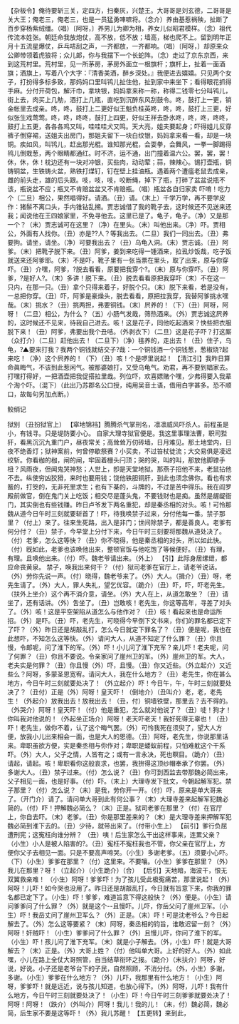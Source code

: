 <!-- { "loadSidebar": true } -->
【杂板令】俺待要斩三关，定四方，扫秦灰，兴楚王。大哥哥是刘玄德，二哥哥是关大王；俺老三，俺老三，也是一员猛勇唓嗻将。（念介）养由基惹祸殃，扯断了百步穿杨紫绒缰。（唱）〔阿呀，〕养男儿为卿为相，养女儿似昭君模样。（念）祖代传流本姓张。朝廷命我放炮仗，高不放，低不放；墙高，梯也爬不上。留到明年正月十五流星爆仗，乒乓咭刮之声，一齐都放，一齐都响。（唱）〔阿呀，〕却原来众公卿带领着虎狼将；众儿郞，你与我摆下一个长蛇阵。（念）走过了京东京西，来到这荒村里。荒村里，见一所茅房，茅房外面立一根旗杆；旗杆上，扯着一面酒旗；酒旗上，写着八个大字：『清香美酒，醉乡深处。』我便进去嬉嬉。只见两个女子，打扮得多标多致，那妈妈口里叫鸨儿扯住他，扯到家中来坐下；看得眼花抓得手麻。分付开荷包，解汗巾，拿块银，妈妈拿来称一称，称得二钱零七分叫鸨儿，街上去，肉买上几觔，酒打上几瓶，直吃到沉醉东风刮鼓令。咚，鼓打上一更，销金帐里去成亲。咚，咚，鼓打上二更好似王魁负桂英咚，咚，咚，鼓打上三更，好似张生戏莺莺。咚，咚，咚咚，鼓打上四更，好似王祥去卧氷咚，咚，咚，咚咚，鼓打上五更，各各各鸡又叫，哇哇哇犬又鸣。天大亮，姐夫要起身；吓得姐儿反穿裤子倒穿裙，送姐夫出房门，那姐夫留下一块白纹银，妈妈拿来看一看，却是一块铜。疾如风，叫鸨儿，赶出那光棍。谁知那光棍，会耍拳，会舞风，一拳一脚踢得鸨儿倒栽葱，两个眼睛都通红。时不济，运不通，出门撞着温六公。罢，罢，罢！休，休，休！枕边还有一块对冲银，买些肉，动动荤；蒜，辣辣心。锡打壶瓶，铜铸铜盆，生铁铸火盆，熟铁打煤钉，钉在壁上挂油瓶。遇着两个遭瘟老鼠去成亲，雌的前头走，雄的后头跟。吱，吱，吱，咬断绳，掉下了瓶，打碎了盆盆说瓶不该，瓶说盆不应；瓶又不肯赔盆盆又不肯赔瓶。（唱）瓶盆各自归家卖
吓唷！吃力个（二旦）相公，果然唱得好。请酒。（丑）请。（末上）千学万学，再不要学皮作：猪鬃不离口头，手内锥钻乱搠。贾志诚借了我的靴子去，这时候还不见送来还我；闻说他在王四娘家里，不免寻他去。这里已是了。龟子，龟子。（净）又是那一个？（末）贾志诚可在这里？（净）在里头。（末）叫他出来。（净）吓。贾相公，外面有人找你。（丑）亦是??人？等我出去。（二旦）我们一同出去。（丑）弗要拘。请坐，请坐。（净）可要我出去？（丑）乌龟入洞。（末）贾志诚。（丑）阿爹。（末）把靴子脱下来。（丑）阿爹，姜到来吃得一锺酒来，拉厾炒饭哉，吃子饭就送来还阿爹耶。（末）不是吓，靴子里有一张当票在里头，取了出来，原与你穿吓。（丑）介嘿，阿爹，?脱去看看，原要把我穿个?。（末）原与你穿吓。（丑）阿爹，?是好人?。（末）多讲！脱下来。（丑）脱去看看原把我穿吓（末）不在这一只内，在那一只。（丑）拿个只得来着子，好脱个只。（末）脱下来看，若是没有，一总把你穿。（丑）吓，阿爹是豪燥头，脱去看看，原把拉我穿，我替阿爹挑水嘿哉。（末）挑水？（丑）挑两担，弗要铜钱。（末）屄养的！（下）（丑）阿呀，阿呀！（二旦）相公，为什么？（五）小肠气发哉，筛热酒来。（外）贾志诚这屄养的，这时候还不见来，待我自己进去。咳！这是花子，同他吃起酒来？快些把衣服脱下来！（丑）阿爹，弗要出我个丑咭。（外剥衣下）（二旦）这是花子吓？打这厮（众打介）（二旦）赶他出去！（二旦下）（净）毴养的，走出去！（丑）住子，乌龟，?▲要来打我？我两个铜钱就结交子?哉：一个铜钱酒一个铜钱葱，葱椒烧?起来吃！（净）这个屄养的！（下）（丑）咳！个是啰里说起！
【清江引】我昨日算命眞晦气，不该到此惹闲气。被那婆娘打，又受乌龟气。劝君，再不要到娼家去。
打嘿打得好，一把酒壶把我促搭拉里哉。列位吓，欢喜嫖赌个嘿，少弗得要入我辈个淘个吓。（混下）（此出乃苏郡名公口授，纯用吴音土语，借用白字甚多。恐不顺口，故每句另加点断。）
 
鲛绡记
 
狱别
（丑扮狱官上）
【窣地锦裆】腾腾杀气掌刑名，凛凛威风吓杀人。前程虽是小，有钱寻。只是堤防要小心。
自家大理寺狱官便是。我这里事理法曹，职司狴犴，看黑沉沉九重门户，昼夜常关；高耸耸万仞砖墙，日月难见。那土地堂内，日夜不绝香灯；狱神案前，何曾停歇祭赛？小买卖，不过笞杖徒流；大交易俱是凌迟绞斩。你看枷的枷，闸的闸，牢固着栅头闩顶；哭的哭，叫的叫，那放他脚镣手杻？风雨夜，但闻鬼哭神愁；人世上，卽是天堂地狱。那燕子招他不来，老鼠拈他不去。纵使穷凶狡猾，来时也要用钱；饶他铁胆铜肝，到此也须念佛你。看也有求籖的，打筊的，无非死里求生；也有下棊的，斗牌的，不过是苦中得乐。我在阎罗殿前做官，倒在鬼门关上吃饭；相交尽是蓬头鬼，不要钱财也是痴。虽然是龌龊衙门，其实倒也有些钱赚。昨日卢爷发下两名重犯，却是秦丞相的对头。咳！可怜那魏从道今日午时三刻就要斩首了！吓，待我唤禁子过来，分付他每一番。禁子那里？（付上）来了。往来生死路，出入是非门；世间除禁子，都是善良人。老爹有何分付？（丑）禁子，今早堂上分付下来，今日午时三刻要将那魏从道处决了。（付）老爹，怎么这等快？（丑）你不晓得，他是秦丞相的对头，所以如此快。（付）旣如此，老爹也该唤他出来，整顿官饭与他吃饱了等候便好。（丑）有理，有理。且唤他出来。（付）吓。魏老爷请出来。（外上）
【引】此际身居缧绁，都应命丧黄泉。
禁子，唤我出来何干？（付）狱司老爹在官厅上，请老爷说话。（外）劳你先说一声。（付）晓得，魏老爷来了。（外）大人。（揖介）（丑）呀，老先生请了。（外）大人，罪人失礼，望乞优容。（跪介）（丑）吓，吓，吓老先生。（扶外上坐介）这个再不消介意，请坐。（外）大人在上，从道怎敢坐？（丑）请坐了，还有话讲。（外）吿坐了。（丑）岂敢咳！老先生，你这等高年，寻差了对头了。（外）咳！这是平空架陷从道怎么与他作对？（丑）咳！看起来也是命运所招。（外）是吓。（丑）吓，老先生，可晓得今早倒下文书来，你们的罪名都已定下了吓？（外）昨日还是胡敲乱打，怎么今日就定下罪名了？（丑）便是呢，我也在此想吓，不知怎么这等快。（外）请问大人，从道不知定了什么罪？（丑）你且慢，令郞呢，问了淮下的军。（外）吓！小儿问了淮下充军？亲儿吓！老夫呢，问了何罪？（丑）你且不要说。令亲家问了崖州卫的军。（外）崖州卫的军。大人，老夫实是何罪？（丑）你且慢（外）吓，且慢。（丑）你又近些。（外立起介）又近些么？阿呀，多蒙圣恩宽宥。请问大人，我在什么地方？（丑）老先生，你在甚么地方，今日午时三刻就要处决了！（外立起介）吓！今日午，午，午时三刻就要处决了？（丑付）正是（外）阿呀！皇天吓！（倒地介）（丑叫介）老，老，老先生！（外起介）放我出去！放我出去！（丑，付）铜墙铁壁，那里去？去不得的。（外哭介）阿呀！皇天吓！（付）他是重犯，怎么就对他说了？（丑）唗！狗才！你叫我对他说的！（外起坐正场介）阿呀！老天吓老天！我好死得无辜也！（丑）吓！老先生，做你不着，认了这个晦气罢。（外）可怜我死在须臾了，望大人方便，放我小儿出来相会一面，也是大人的恩德。（丑）阿呀，老先生，你说那里话来。卑职虽欲方便，实是秦丞相与你作对；卑职是蝼蚁前程，只怕难躭这个干系吓。（外）大人，父子之情，人皆有之；或有一言永决，死也瞑目。（跪介）（丑）请起，请起。咳！卑职看你这般哀求，也罢，我拚得这顶纱帽奉承了你罢。（外）多谢大人。（丑）禁子过来。（付）怎么说？（丑）你可到西监去带那魏必简出来，父子相见一面，也是好事。（付）吓。（末上）大理寺发下批文，今朝起解军犯。禁子那里？（付）怎么说？（末）是我，劳你开一开。（付）吓，原来是单大哥来了。（开门介）请了。请问单大哥到此有何公事？（末）大理寺差来起解军犯魏必简的。（付）吓！押解魏必简么？（末）正是。狱司老爹在那里？（付）在官厅上，你自去吓。（末）老爹。（丑）你是那里差来的？（末）是大理寺差来押解军犯魏必简到淮下去的。（丑）少待，就带出来了。（付带小生上）
【前引】爹行负屈遭刑宪；这寃枉向谁分辨？
（丑）咦！后生家怎么干出这样事来，连累父亲？（小生）小人是被人陷害的?。（丑）寃枉不寃枉我也不管，你父亲在官厅上，方便你父子去相见一面。只是不要高声啼哭。（小生）多谢老爹。（五）须要小心吓。（下）（小生）爹爹在那里？（付）这里来。不要嚷。（小生）爹爹在那里？（外）我儿在那里？呀！（立起介）（小生跪介）（合）
【后引】天地暗，海波干，恨无双翼救亲难！
（小生）阿呀！爹爹吓！为了孩儿受此极寃痛苦，那里说起！（外）阿呀！儿吓！如今哭也没用了。昨日还是胡敲乱打，今日就有旨意下来，你我的罪名都已定下了。（小生）吓！爹爹，难道旨意下得这般快？（外）便是。（小生）请问爹爹问了什么罪？（外）就是这个--且慢吓。儿吓，你岳父问了崖州卫军。（小生）吓！我岳丈问了崖州卫军么？（外）正是。（末）吓！可是沈老爷么？今日起解去了。（外）怎么这等要紧？（末）阿呀，秦丞相的钧旨，谁敢迟留一刻？（外）阿呀！奸贼吓！（小生）爹爹问了什么罪？（外）且慢儿吓，你问了淮下的军。（小生）吓！孩儿问了淮下充军。（末）就是小子解去。（外，小生）吓！就是大哥解去？（末）正是。（外）大哥上姓？（付）他叫单大哥。上好的好人。（外）如此嘿，小儿在路上全仗大哥照管，自当结草衔环之报。（跪介）（末扶介）阿呀，好说，好说。小子还是老爷台下的子民，自然照顾，不消分付。（外，小生）多谢，多谢。（小生）爹爹在什么地方？（外）儿吓，我那里有什么地方！（小生）阿呀，爹爹吓！就是远近，说与孩儿知道，也放心得下。（外）阿呀，儿吓！我有什么地方，今日午时三刻就要处决了！（小生）吓！今日午时三刻爹爹就要处决了！阿呀！阿呀！（跌介）（外叫介）阿呀！我儿！我的儿！（末，付）魏必简，魏必简，后生家不要是这等吓！（外）我儿苏醒！
【五更转】来到此，

